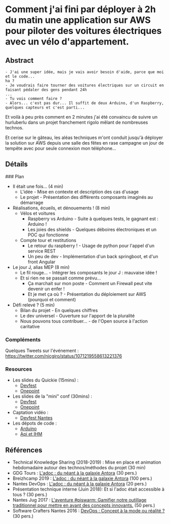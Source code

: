 # Comment j'ai fini par déployer à 2h du matin une application sur AWS pour piloter des voitures électriques avec un vélo d'appartement.

## Abstract

```
- J'ai une super idée, mais je vais avoir besoin d'aide, parce que moi et le code...
ha ?
- Je voudrais faire tourner des voitures électriques sur un circuit en faisant pédaler des gens pendant 24h
...
- Tu vois comment faire ?
- Alors... c'est pas dur... Il suffit de deux Arduino, d'un Raspberry, quelques capteurs et c'est parti...
```

Et voilà à peu près comment en 2 minutes j'ai été convaincu de suivre un hurluberlu dans un projet franchement rigolo mêlant de nombreuses technos.

Et cerise sur le gâteau, les aléas techniques m'ont conduit jusqu'à déployer la solution sur AWS depuis une salle des fêtes en rase campagne un jour de tempête avec pour seule connexion mon téléphone...

## Détails


### Plan

* Il était une fois... (4 min)
	* L'idée - Mise en contexte et description des cas d'usage
	* Le projet - Présentation des différents composants imaginés au démarrage
* Réalisations, écueils, et dénouements ! (8 min)
	* Vélos et voitures
		* Raspberry vs Arduino - Suite à quelques tests, le gagnant est : Arduino !
		* Les joies des shields - Quelques déboires électroniques et un POC qui fonctionne
	* Compte tour et restitutions
		* Le retour du raspberry ! - Usage de python pour l'appel d'un service REST
		* Un peu de dev - Implémentation d'un back springboot, et d'un front Angular
* Le jour J, alias MEP (8 min)
    * Le fil rouge... - Intégrer les composants le jour J : mauvaise idée !
    * Et si rien ne se passait comme prévu...
        * Ça marchait sur mon poste - Comment un Firewall peut vite devenir un enfer !
        * Et je met ça où ? - Présentation du déploiement sur AWS (pourquoi et comment)
* Défi relevé ? (5 min)
    * Bilan du projet - En quelques chiffres
    * Le dev universel - Ouverture sur l'apport de la pluralité
    * Nous pouvons tous contribuer... - de l'Open source à l'action caritative
    
### Compléments

Quelques Tweets sur l'événement : https://twitter.com/nicgiro/status/1071219558613221376

### Resources

* Les slides du Quickie (15mins) : 
    * [Devfest]( ./quickie/index-devfest.html/#/)
    * [Onepoint]( ./quickie/index-onepoint.html/#/)
* Les slides de la "mini" conf (30mins) : 
    * [Devfest]( ./short/index-devfest.html/#/)
    * [Onepoint]( ./short/index-onepoint.html/#/)
* Captation vidéo :
    * [Devfest Nantes](https://www.youtube.com/watch?v=PYldMeoL9F0)
* Les dépots de code : 
    * [Arduino](https://github.com/arcanneero/iot-for-play)
    * [Api et IHM](https://github.com/arcanneero/24h-de-no)
  
  

## Références 

* Technical Knowledge Sharing (2018-2019) : Mise en place et animation hebdomadaire autour des technos/méthodes du projet (30 min)
* GDG Tours : [L'adoc : du néant à la galaxie Antora](https://www.meetup.com/fr-FR/GDG-Tours/events/259980415/) (30 pers.)
* Breizhcamp 2019 : [L'adoc : du néant à la galaxie Antora](https://www.youtube.com/watch?v=67QMncs1wvw) (100 pers.)
* Nantes DevOps : [L'adoc : du néant à la galaxie Antora](https://www.meetup.com/fr-FR/Nantes-DevOps/events/259469585/) (20 pers.)
* Présentation technique interne (Juin 2018): Et si l'adoc était accessible à tous ? (30 pers.)
* Nantes Jug 2017 : [L'aventure #piswarm: Gamifier notre outillage traditionnel pour mettre en avant des concepts innovants.](http://nantesjug.org/#/events/2017_12_14) (50 pers.)
* Software Crafters Nantes 2016 : [DevOps : Concept à la mode ou réalité ?](https://www.meetup.com/fr-FR/nantes-software-crafters-Nantes/events/235435543/) (30 pers.)



